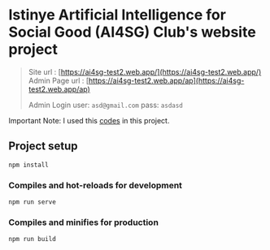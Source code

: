 # Istinye Artificial Intelligence for Social Good (AI4SG) Club's website project

>
>Site url : [https://ai4sg-test2.web.app/](https://ai4sg-test2.web.app/)
>Admin Page url : [https://ai4sg-test2.web.app/ap](https://ai4sg-test2.web.app/ap)
>
>Admin Login
>user: `asd@gmail.com`
>pass: `asdasd`
>

Important Note: I used this [codes](https://github.com/BuckyMaler/global) in this project.

## Project setup

```node
npm install
```

### Compiles and hot-reloads for development

```node
npm run serve
```

### Compiles and minifies for production

```node
npm run build
```
